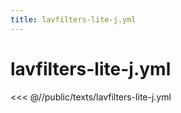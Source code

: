 ```yaml
---
title: lavfilters-lite-j.yml
---
```


# lavfilters-lite-j.yml

<script setup>
import DownloadButton from '@components/DownloadButton.vue'
</script>

<DownloadButton
  filePath="texts/lavfilters-lite-j.yml"
/>

<<< @//public/texts/lavfilters-lite-j.yml
